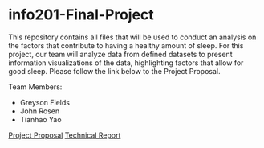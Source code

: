 # info201-Final-Project

This repository contains all files that will be used to conduct an analysis on the factors that contribute to having a healthy amount of sleep. For this project, our team will analyze data from defined datasets to present information visualizations of the data, highlighting factors that allow for good sleep. Please follow the link below to the Project Proposal.

Team Members:
- Greyson Fields
- John Rosen
- Tianhao Yao


[Project Proposal](https://github.com/hyperion32/info201-Final-Project/wiki/Project-Proposal)
[Technical Report](https://github.com/hyperion32/info201-Final-Project/wiki/Technical-Report)
